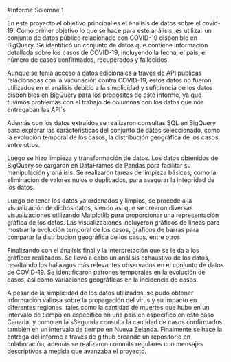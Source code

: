 #Informe Solemne 1

En este proyecto el objetivo principal es el ánalisis de datos sobre el covid-19. Como primer objetivo lo que se hace para este análisis, es utilizar un conjunto de datos público relacionado con COVID-19 disponible en BigQuery. Se identificó un conjunto de datos que contiene información detallada sobre los casos de COVID-19, incluyendo la fecha, el país, el número de casos confirmados, recuperados y fallecidos.

Aunque se tenía acceso a datos adicionales a través de API públicas relacionadas con la vacunación contra COVID-19, estos datos no fueron utilizados en el análisis debido a la simplicidad y suficiencia de los datos disponibles en BigQuery para los propósitos de este informe, ya que tuvimos problemas con el trabajo de columnas con los datos que nos entregaban las API´s

Además con los datos extraídos se realizaron consultas SQL en BigQuery para explorar las características del conjunto de datos seleccionado, como la evolución temporal de los casos, la distribución geográfica de los casos, entre otros.

Luego se hizo limpieza y transformación de datos. Los datos obtenidos de BigQuery se cargaron en DataFrames de Pandas para facilitar su manipulación y análisis. Se realizaron tareas de limpieza básicas, como la eliminación de valores nulos o duplicados, para asegurar la integridad de los datos.

Luego de tener los datos ya ordenados y limpios, se procede a la visualización de dichos datos, siendo asi que se crearon diversas visualizaciones utilizando Matplotlib para proporcionar una representación gráfica de los datos. Las visualizaciones incluyeron gráficos de líneas para mostrar la evolución temporal de los casos, gráficos de barras para comparar la distribución geográfica de los casos, entre otros.

Finalizando con el ánalisis final y la interpretación que se le da a los gráficos realizados. Se llevó a cabo un análisis exhaustivo de los datos, resaltando los hallazgos más relevantes observados en el conjunto de datos de COVID-19. Se identificaron patrones temporales en la evolución de casos, así como variaciones geográficas en la incidencia de casos.

A pesar de la simplicidad de los datos utilizados, se pudo obtener información valiosa sobre la propagación del virus y su impacto en diferentes regiones, tales como la cantidad de muertes que hubo en un interválo de tiempo en especifico en una país en especifico en este caso Canada, y como en la s3egunda consulta la cantidad de casos confirmados también en un intervalo de tiempo en Nueva Zelanda.
Finalmente se hace la entrega del informe a través de github creando un repositorio en colaboración, además se realizaron commits regulares con mensajes descriptivos a medida que avanzaba el proyecto.